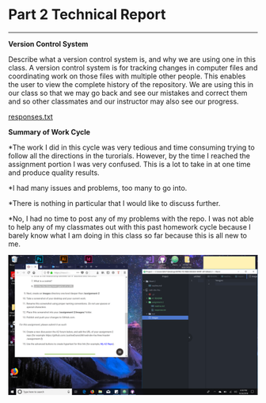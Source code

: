 # Part 2 Technical Report
***
**Version Control System**

Describe what a version control system is, and why we are using one in this class. A version control system is for tracking changes in computer files and coordinating work on those files with multiple other people. This enables the user to view the complete history of the repository. We are using this in our class so that we may go back and see our mistakes and correct them and so other classmates and our instructor may also see our progress.

[responses.txt](./responses.txt)

**Summary of Work Cycle**

*The work I did in this cycle was very tedious and time consuming trying to follow all the directions in the turorials. However, by the time I reached the assignment portion I was very confused. This is a lot to take in at one time and produce quality results.

*I had many issues and problems, too many to go into.

*There is nothing in particular that I would like to discuss further.

*No, I had no time to post any of my problems with the repo. I was not able to help any of my classmates out with this past homework cycle because I barely know what I am doing in this class so far because this is all new to me.

![screenshot.png](./images/screenshot.png)
